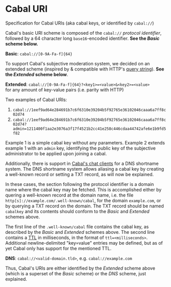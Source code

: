 # Cabal URI
Specification for Cabal URIs (aka cabal keys, or identified by `cabal://`)

Cabal's basic URI scheme is composed of the `cabal://` _protocol identifier_, followed by a 64 character long `base16`-encoded identifier. **See the _Basic_  scheme below.**

**Basic**: `cabal://[0-9A-Fa-f]{64}`

To support Cabal's subjective moderation system, we decided on an extended scheme (inspired by & compatible with HTTP's [query string](https://en.wikipedia.org/wiki/Query_string)). **See the _Extended_ scheme below**.

**Extended**: `cabal://[0-9A-Fa-f]{64}?<key1>=<value>&<key2>=<value>`   
for any amount of key-value pairs (i.e. parity with HTTP)

Two examples of Cabal URIs:
1. `cabal://1eef9ad64e284691b7c6f6310e39204b5f92765e36102046caaa6a7ff8c02d74`
2. `cabal://1eef9ad64e284691b7c6f6310e39204b5f92765e36102046caaa6a7ff8c02d74?admin=1211400f1aa2e3076a3f17f4521b2cc41e258c446cdaa44742afe6e1b9fd5f82`

Example 1 is a simple cabal key without any parameters. Example 2 extends example 1 with an `admin` key, identifying the public key of the subjective administrator to be applied upon joining a cabal.

Additionally, there is support in [Cabal's chat clients](https://github.com/cabal-club/cabal-client/blob/21fed68727b522bda612466a76c5d24d89ab5008/src/client.js#L53-L63) for a DNS shortname system. The DNS shortname system allows aliasing a cabal key by creating a well-known record or setting a TXT record, as will now be explained.

In these cases, the section following the protocol identifier is a domain name where the cabal key may be fetched. This is accomplished either by quering a well-known record at the domain name, i.e. the file `http[s]://example.com/.well-known/cabal`, for the domain `example.com`, or by querying a TXT record on the domain. The TXT record should be named `cabalkey` and its contents should conform to the _Basic_ and _Extended_ schemes above.

The first line of the `.well-known/cabal` file contains the cabal key, as described by the _Basic_ and _Extended_ schemes above. The second line contains a [TTL](https://en.wikipedia.org/wiki/Time_to_live) in milliseconds, in the format of `ttl=<milliseconds>`. Additional newline-delimited "key=value" entries may be defined, but as of yet Cabal only has support for the mentioned TTL.

**DNS**: `cabal://<valid-domain.tld>`, e.g. `cabal://example.com` 

Thus, Cabal's URIs are either identified by the _Extended_ scheme above (which is a superset of the _Basic_ scheme) or the _DNS_ scheme, just explained.
